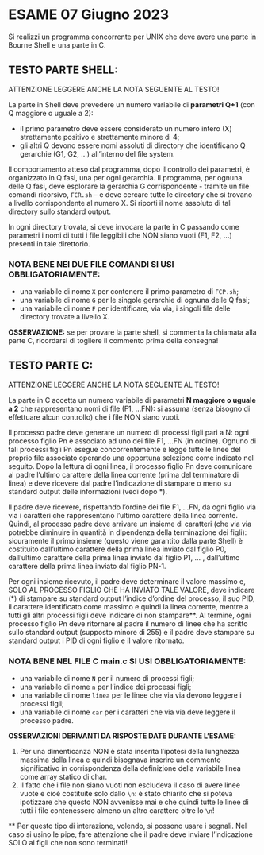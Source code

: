 # ESAME 07 Giugno 2023
Si realizzi un programma concorrente per UNIX che deve avere una parte in Bourne Shell e una parte in C.
## TESTO PARTE SHELL: 
ATTENZIONE LEGGERE ANCHE LA NOTA SEGUENTE AL TESTO!

La parte in Shell deve prevedere un numero variabile di **parametri Q+1** (con Q maggiore o uguale a 2): 
- il primo parametro deve essere considerato un numero intero (X) strettamente positivo e strettamente minore di 4;
- gli altri Q devono essere nomi assoluti di directory che identificano Q gerarchie (G1, G2, …) all’interno del file system.

Il comportamento atteso dal programma, dopo il controllo dei parametri, è organizzato in Q fasi, una per ogni gerarchia.
Il programma, per ognuna delle Q fasi, deve esplorare la gerarchia G corrispondente - tramite un file comandi ricorsivo,
`FCR.sh` – e deve cercare tutte le directory che si trovano a livello corrispondente al numero X. 
Si riporti il nome assoluto di tali directory sullo standard output. 

In ogni directory trovata, si deve invocare la parte in C passando come parametri i nomi
di tutti i file leggibili che NON siano vuoti (F1, F2, ...) presenti in tale direttorio.

### NOTA BENE NEI DUE FILE COMANDI SI USI OBBLIGATORIAMENTE:
- una variabile di nome `X` per contenere il primo parametro di `FCP.sh`;
- una variabile di nome `G` per le singole gerarchie di ognuna delle Q fasi;
- una variabile di nome `F` per identificare, via via, i singoli file delle directory trovate a livello X.

**OSSERVAZIONE:** se per provare la parte shell, si commenta la chiamata alla parte C, ricordarsi di togliere il commento prima della consegna!

## TESTO PARTE C:
ATTENZIONE LEGGERE ANCHE LA NOTA SEGUENTE AL TESTO!

La parte in C accetta un numero variabile di parametri **N maggiore o uguale a 2** che rappresentano nomi di file (F1, …FN):
si assuma (senza bisogno di effettuare alcun controllo) che i file NON siano vuoti.

Il processo padre deve generare un numero di processi figli pari a N: ogni processo figlio Pn è associato ad uno dei file F1, …FN (in ordine). Ognuno di tali processi figli Pn esegue concorrentemente e legge tutte le linee del proprio file associato operando una opportuna selezione come indicato nel seguito. Dopo la lettura di ogni linea, il processo figlio Pn deve comunicare al padre l’ultimo carattere della linea corrente (prima del terminatore di linea) e deve ricevere dal padre
l’indicazione di stampare o meno su standard output delle informazioni (vedi dopo *). 

Il padre deve ricevere, rispettando l’ordine dei file F1, …FN, da ogni figlio via via i caratteri che rappresentano l’ultimo carattere della linea corrente. Quindi, al processo padre deve arrivare un insieme di caratteri (che via via potrebbe diminuire in quantità in dipendenza della terminazione dei figli): sicuramente il primo insieme (questo viene garantito dalla parte Shell) è costituito dall’ultimo carattere della prima linea inviato dal figlio P0, dall’ultimo carattere della prima linea inviato dal figlio P1, … , dall’ultimo carattere della prima linea inviato dal figlio PN-1. 

Per ogni insieme ricevuto, il padre deve determinare il valore massimo e, SOLO AL PROCESSO FIGLIO CHE HA INVIATO TALE VALORE, deve indicare (*) di stampare su standard output l’indice d’ordine del processo, il suo PID, il carattere identificato come massimo e quindi la linea corrente, mentre a tutti gli altri processi figli deve indicare di non stampare**.
Al termine, ogni processo figlio Pn deve ritornare al padre il numero di linee che ha scritto sullo standard output (supposto minore di 255) e il padre deve stampare su standard output i PID di ogni figlio e il valore ritornato.

### NOTA BENE NEL FILE C main.c SI USI OBBLIGATORIAMENTE:
- una variabile di nome `N` per il numero di processi figli;
- una variabile di nome `n` per l’indice dei processi figli;
- una variabile di nome `linea` per le linee che via via devono leggere i processi figli;
- una variabile di nome `car` per i caratteri che via via deve leggere il processo padre.

**OSSERVAZIONI DERIVANTI DA RISPOSTE DATE DURANTE L’ESAME:**
1) Per una dimenticanza NON è stata inserita l’ipotesi della lunghezza massima della linea e quindi bisognava inserire un commento significativo in corrispondenza della definizione della variabile linea come array statico di char.
2) Il fatto che i file non siano vuoti non escludeva il caso di avere linee vuote e cioè costituite solo dallo `\n`: è stato chiarito che si poteva ipotizzare che questo NON avvenisse mai e che quindi tutte le linee di tutti i file contenessero almeno un altro carattere oltre lo `\n`!

** Per questo tipo di interazione, volendo, si possono usare i segnali. Nel caso si usino le pipe, fare attenzione che il padre deve inviare
l’indicazione SOLO ai figli che non sono terminati!